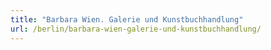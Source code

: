 ```yaml
---
title: "Barbara Wien. Galerie und Kunstbuchhandlung"
url: /berlin/barbara-wien-galerie-und-kunstbuchhandlung/
---
```

